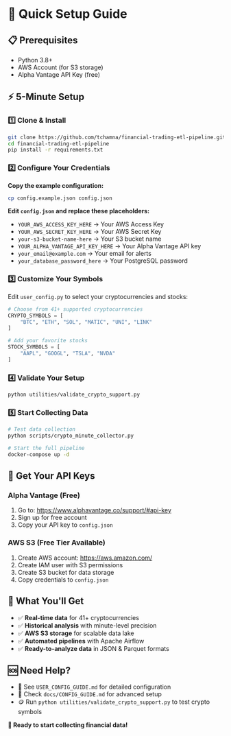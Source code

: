 # 🚀 Quick Setup Guide

## 📋 **Prerequisites**
- Python 3.8+
- AWS Account (for S3 storage)
- Alpha Vantage API Key (free)

## ⚡ **5-Minute Setup**

### 1️⃣ **Clone & Install**
```bash
git clone https://github.com/tchamna/financial-trading-etl-pipeline.git
cd financial-trading-etl-pipeline
pip install -r requirements.txt
```

### 2️⃣ **Configure Your Credentials**

**Copy the example configuration:**
```bash
cp config.example.json config.json
```

**Edit `config.json` and replace these placeholders:**
- `YOUR_AWS_ACCESS_KEY_HERE` → Your AWS Access Key
- `YOUR_AWS_SECRET_KEY_HERE` → Your AWS Secret Key  
- `your-s3-bucket-name-here` → Your S3 bucket name
- `YOUR_ALPHA_VANTAGE_API_KEY_HERE` → Your Alpha Vantage API key
- `your_email@example.com` → Your email for alerts
- `your_database_password_here` → Your PostgreSQL password

### 3️⃣ **Customize Your Symbols**
Edit `user_config.py` to select your cryptocurrencies and stocks:

```python
# Choose from 41+ supported cryptocurrencies
CRYPTO_SYMBOLS = [
    "BTC", "ETH", "SOL", "MATIC", "UNI", "LINK"
]

# Add your favorite stocks  
STOCK_SYMBOLS = [
    "AAPL", "GOOGL", "TSLA", "NVDA"
]
```

### 4️⃣ **Validate Your Setup**
```bash
python utilities/validate_crypto_support.py
```

### 5️⃣ **Start Collecting Data**
```bash
# Test data collection
python scripts/crypto_minute_collector.py

# Start the full pipeline
docker-compose up -d
```

## 🔑 **Get Your API Keys**

### **Alpha Vantage (Free)**
1. Go to: https://www.alphavantage.co/support/#api-key
2. Sign up for free account
3. Copy your API key to `config.json`

### **AWS S3 (Free Tier Available)**
1. Create AWS account: https://aws.amazon.com/
2. Create IAM user with S3 permissions
3. Create S3 bucket for data storage
4. Copy credentials to `config.json`

## 🎯 **What You'll Get**
- ✅ **Real-time data** for 41+ cryptocurrencies
- ✅ **Historical analysis** with minute-level precision  
- ✅ **AWS S3 storage** for scalable data lake
- ✅ **Automated pipelines** with Apache Airflow
- ✅ **Ready-to-analyze data** in JSON & Parquet formats

## 🆘 **Need Help?**
- 📖 See `USER_CONFIG_GUIDE.md` for detailed configuration
- 🔧 Check `docs/CONFIG_GUIDE.md` for advanced setup  
- 🪙 Run `python utilities/validate_crypto_support.py` to test crypto symbols

**🎉 Ready to start collecting financial data!**